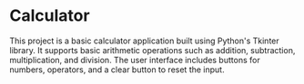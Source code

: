 # Calculator
This project is a basic calculator application built using Python's Tkinter library. It supports basic arithmetic operations such as addition, subtraction, multiplication, and division. The user interface includes buttons for numbers, operators, and a clear button to reset the input.
